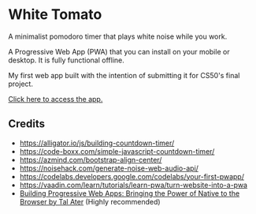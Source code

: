 # White Tomato

A minimalist pomodoro timer that plays white noise while you work.

A Progressive Web App (PWA) that you can install on your mobile or desktop. It is fully functional offline.

My first web app built with the intention of submitting it for CS50's final project.

[Click here to access the app.](https://galenlim.github.io/white-tomato/)

## Credits
* https://alligator.io/js/building-countdown-timer/
* https://code-boxx.com/simple-javascript-countdown-timer/
* https://azmind.com/bootstrap-align-center/
* https://noisehack.com/generate-noise-web-audio-api/
* https://codelabs.developers.google.com/codelabs/your-first-pwapp/
* https://vaadin.com/learn/tutorials/learn-pwa/turn-website-into-a-pwa
* [Building Progressive Web Apps: Bringing the Power of Native to the Browser by Tal Ater](http://shop.oreilly.com/product/0636920052067.do) (Highly recommended)

